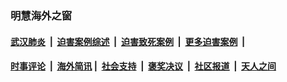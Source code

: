 
### 明慧海外之窗

####  [武汉肺炎](indexes/365.md?t=01020900) &nbsp;|&nbsp;  [迫害案例综述](indexes/328.md?t=01020900) &nbsp;|&nbsp; [迫害致死案例](indexes/277.md?t=01020900)  &nbsp;|&nbsp; [更多迫害案例](indexes/81.md?t=01020900)  &nbsp;|&nbsp; 
####  [时事评论](indexes/251.md?t=01020900) &nbsp;|&nbsp; [海外简讯](indexes/245.md?t=01020900)&nbsp;|&nbsp;  [社会支持](indexes/140.md?t=01020900) &nbsp;|&nbsp; [褒奖决议](indexes/282.md?t=01020900) &nbsp;|&nbsp; [社区报道](indexes/91.md?t=01020900)  &nbsp;|&nbsp; [天人之间](indexes/78.md?t=01020900) 


